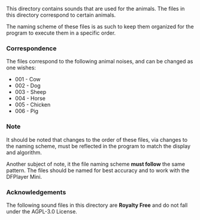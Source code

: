 This directory contains sounds that are used for the animals. The files in this directory correspond to certain animals.

The naming scheme of these files is as such to keep them organized for the program to execute them in a specific order.

### Correspondence
The files correspond to the following animal noises, and can be changed as one wishes:
- 001 - Cow
- 002 - Dog
- 003 - Sheep
- 004 - Horse
- 005 - Chicken
- 006 - Pig

### Note
It should be noted that changes to the order of these files, via changes to the naming scheme, must be reflected in the program to match the display and algorithm.

Another subject of note, it the file naming scheme **must follow** the same pattern. The files should be named for best accuracy and to work with the DFPlayer Mini.

### Acknowledgements
The following sound files in this directory are __Royalty Free__ and do not fall under the AGPL-3.0 License.